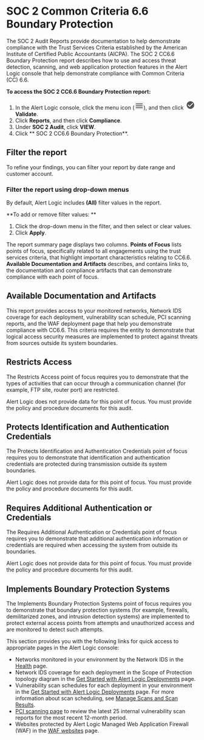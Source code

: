 # SOC 2 Common Criteria 6.6 Boundary Protection

The SOC 2 Audit Reports provide documentation to help demonstrate compliance with the Trust Services Criteria established  by the American Institute of Certified Public Accountants (AICPA). The SOC 2 CC6.6 Boundary Protection report describes how to  use and access threat detection, scanning, and web application protection features in the Alert Logic console that help demonstrate compliance with Common Criteria (CC) 6.6.

**To access the SOC 2 CC6.6 Boundary Protection report:**

1. In the Alert Logic console, click the menu icon (![](../../../Resources/Images/dashboard/menu-icon.png)), and then click ![](../../../Resources/Images/dashboard/validate-icon.png)**Validate**.
2. Click **Reports**, and then click **Compliance**.
3. Under **SOC 2 Audit**, click **VIEW**.
4. Click ** SOC 2 CC6.6 Boundary Protection**.

## Filter the report

To refine your findings, you can filter your report by  date range and customer account.

### Filter the report using drop-down menus

By default, Alert Logic includes **(All)** filter values in the report.

**To add or remove filter values: **

1. Click the drop-down menu in the filter, and then select or clear values.
2. Click **Apply**.

The report summary page displays two columns. **Points of Focus** lists points of focus, specifically related to all engagements using the trust services criteria, that highlight important characteristics relating to CC6.6. **Available Documentation and Artifacts** describes, and contains links to, the documentation and compliance artifacts that can demonstrate compliance with each point of focus.

## Available Documentation and Artifacts

This report provides access to your monitored networks, Network IDS coverage for each deployment, vulnerability scan schedule, PCI scanning reports, and the WAF deployment page that help you demonstrate  compliance with CC6.6. This criteria requires the entity to demonstrate that logical access security measures are implemented to protect against threats from sources outside its system boundaries.

## Restricts Access 

The Restricts Access point of focus requires you to demonstrate that the types of activities that can occur through a communication channel (for example, FTP site, router port) are restricted.

Alert Logic does not provide data for this point of focus. You must provide the policy and procedure documents for this audit.

## Protects Identification and Authentication Credentials 

The Protects Identification and Authentication Credentials point of focus requires you to demonstrate that identification and authentication credentials are protected during transmission outside its system boundaries.

Alert Logic does not provide data for this point of focus. You must provide the policy and procedure documents for this audit.

## Requires Additional Authentication or Credentials

The Requires Additional Authentication or Credentials point of focus requires you to demonstrate that additional authentication information or credentials are required when accessing the system from outside its boundaries.

Alert Logic does not provide data for this point of focus. You must provide the policy and procedure documents for this audit.

## Implements Boundary Protection Systems 

The Implements Boundary Protection Systems point of focus requires you to demonstrate that boundary protection systems (for example, firewalls, demilitarized zones, and intrusion detection systems) are implemented to protect external access points from attempts and unauthorized access and are monitored to detect such attempts.

This section provides you with the following links for quick access to appropriate pages in the Alert Logic console:

* Networks monitored in your environment by the Network IDS in the [Health](../../health.md) page.
* Network IDS coverage for each deployment in the Scope of Protection topology diagram in the [Get Started with Alert Logic Deployments](../../../get-started/deployments.md) page.
* Vulnerability scan schedules for each deployment in your environment in the [Get Started with Alert Logic Deployments](../../../get-started/deployments.md) page. For more information about scan scheduling, see [Manage Scans and Scan Results](../../manage-scans-and-scan-results.md).
* [PCI scanning page](../../../configure/pci-scans.md)  to review the latest 25 internal vulnerability scan reports for the most recent 12-month period.
* Websites protected by Alert Logic Managed Web Application Firewall (WAF) in the [WAF websites](../../../configure/inline-waf/basics.md#searchAndWorkWebsites) page.
